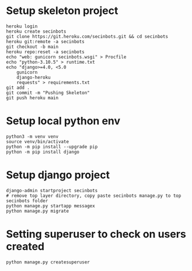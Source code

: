# Setup skeleton project 
```
heroku login
heroku create secinbots
git clone https://git.heroku.com/secinbots.git && cd secinbots
heroku git:remote -a secinbots
git checkout -b main
heroku repo:reset -a secinbots
echo "web: gunicorn secinbots.wsgi" > Procfile
echo "python-3.10.5" > runtime.txt
echo "django>=4.0, <5.0
    gunicorn
    django-heroku
    requests" > requirements.txt
git add .
git commit -m "Pushing Skeleton" 
git push heroku main
```

# Setup local python env
```
python3 -m venv venv
source venv/bin/activate
python -m pip install --upgrade pip
python -m pip install django
```

# Setup django project
```
django-admin startproject secinbots
# remove top layer directory, copy paste secinbots manage.py to top secinbots folder
python manage.py startapp messagex
python manage.py migrate
```

# Setting superuser to check on users created
```
python manage.py createsuperuser
```